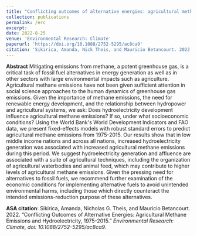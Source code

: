 ```yaml
---
title: "Conflicting outcomes of alternative energies: agricultural methane emissions and hydroelectricity, 1975-2015"
collection: publications
permalink: /erc
excerpt: 
date: 2022-8-25
venue: 'Environmental Research: Climate'
paperurl: 'https://doi.org/10.1088/2752-5295/ac8ca9'
citation: 'Sikirica, Amanda, Nick Theis, and Mauricio Betancourt. 2022. &quot;Conflicting outcomes of alternative energies: agricultural methane emissions and hydroelectricity, 1975-2015. &quot; <i>Environmental Research: CLimate</i>.'
---
```


<b>Abstract</b> Mitigating emissions from methane, a potent greenhouse gas, is a critical task of fossil fuel alternatives in energy generation as well as in other sectors with large environmental impacts such as agriculture. Agricultural methane emissions have not been given sufficient attention in social science approaches to the human dynamics of greenhouse gas emissions. Given the importance of methane emissions, the need for renewable energy development, and the relationship between hydropower and agricultural systems, we ask: Does hydroelectricity development influence agricultural methane emissions? If so, under what socioeconomic conditions? Using the World Bank's World Development Indicators and FAO data, we present fixed-effects models with robust standard errors to predict agricultural methane emissions from 1975-2015. Our results show that in low middle income nations and across all nations, increased hydroelectricity generation was associated with increased agricultural methane emissions during this period. We suggest hydroelectricity generation and affluence are associated with a suite of agricultural techniques, including the organization of agricultural waterbodies and animal feed, which may contribute to higher levels of agricultural methane emissions. Given the pressing need for alternatives to fossil fuels, we recommend further examination of the economic conditions for implementing alternative fuels to avoid unintended environmental harms, including those which directly counteract the intended emissions-reduction purpose of these alternatives.

<b>ASA citation</b>: Sikirica, Amanda, Nicholas G. Theis, and Mauricio Betancourt. 2022. “Conflicting Outcomes of Alternative Energies: Agricultural Methane Emissions and Hydroelectricity, 1975-2015.” <i>Environmental Research: Climate<i>, doi: 10.1088/2752-5295/ac8ca9.


